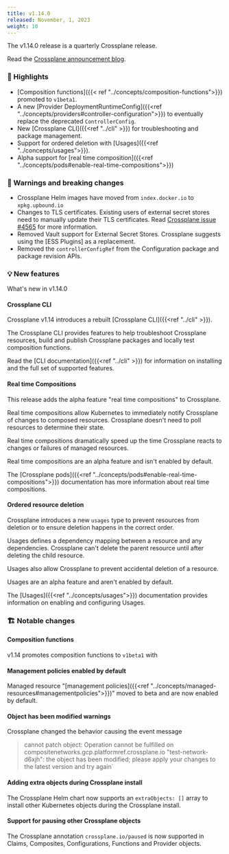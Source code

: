 ```yaml
---
title: v1.14.0
released: November, 1, 2023
weight: 10
---
```


The v1.14.0 release is a quarterly Crossplane release. 

Read the 
[Crossplane announcement blog](https://blog.crossplane.io/crossplane-v1-14/). 

### 🎉 Highlights
<!-- vale write-good.Weasel = NO --> 
* [Composition functions]({{< ref "../concepts/composition-functions">}}) promoted to `v1beta1`.
* A new [Provider DeploymentRuntimeConfig]({{<ref "../concepts/providers#controller-configuration">}}) to eventually replace the deprecated `ControllerConfig`. 
* New [Crossplane CLI]({{<ref "../cli" >}}) for troubleshooting and package management.
* Support for ordered deletion with [Usages]({{<ref "../concepts/usages">}}).
* Alpha support for [real time composition]({{<ref "../concepts/pods#enable-real-time-compositions">}})


<!--more--> 

### 🚨 Warnings and breaking changes

* Crossplane Helm images have moved from `index.docker.io` to `xpkg.upbound.io`
* Changes to TLS certificates. Existing users of external secret stores need to
  manually update their TLS certificates. Read [Crossplane issue #4565](https://github.com/crossplane/crossplane/pull/4656) for more information. 
* Removed Vault support for External Secret Stores. Crossplane
  suggests using the [ESS Plugins] as a replacement.
* Removed the `controllerConfigRef` from the Configuration package
  and package revision APIs. 

### 💡 New features

What's new in v1.14.0

#### Crossplane CLI

Crossplane v1.14 introduces a rebuilt [Crossplane CLI]({{<ref "../cli" >}}). 

The Crossplane CLI provides features to help troubleshoot Crossplane resources,
build and publish Crossplane packages and locally test composition functions.

Read the [CLI documentation]({{<ref "../cli" >}}) for information on installing 
and the full set of
supported features. 

#### Real time Compositions

This release adds the alpha feature "real time compositions" to Crossplane. 

Real time compositions allow Kubernetes to immediately notify Crossplane of
changes to composed resources. Crossplane doesn't need to poll resources to
determine their state. 

Real time compositions dramatically speed up the time Crossplane reacts to
changes or failures of managed resources.

Real time compositions are an alpha feature and isn't enabled by default.

The [Crossplane pods]({{<ref "../concepts/pods#enable-real-time-compositions">}}) 
documentation has more information about real time compositions. 

#### Ordered resource deletion

Crossplane introduces a new `usages` type to prevent resources from
deletion or to ensure deletion happens in the correct order. 

Usages defines a dependency mapping between a resource and any dependencies.
Crossplane can't delete the parent resource until after deleting the child 
resource.

Usages also allow Crossplane to prevent accidental deletion of a resource.

Usages are an alpha feature and aren't enabled by default.

The [Usages]({{<ref "../concepts/usages">}}) documentation provides information
on enabling and configuring Usages.

### 🏗️ Notable changes

#### Composition functions

v1.14 promotes composition functions to `v1beta1` with 

#### Management policies enabled by default

Managed resource "[management policies]({{<ref "../concepts/managed-resources#managementpolicies">}})" moved to beta and are now enabled by
default. 

<!-- vale write-good.Passive = NO -->
#### Object has been modified warnings
<!-- vale write-good.Passive = YES -->

Crossplane changed the behavior causing the event message

<!-- vale off -->
> cannot patch object: Operation cannot be fulfilled on compositenetworks.gcp.platformref.crossplane.io "test-network-d6xjh": the object has been modified; please apply your changes to the latest version and try again`
<!-- vale on --> 


#### Adding extra objects during Crossplane install

The Crossplane Helm chart now supports an `extraObjects: []` array to install
other Kubernetes objects during the Crossplane install. 

#### Support for pausing other Crossplane objects

The Crossplane annotation `crossplane.io/paused` is now supported in Claims,
Composites, Configurations, Functions and Provider objects. 


<!-- vale write-good.Weasel = YES --> 
